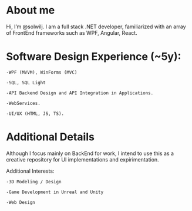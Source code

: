 # About me
Hi, I’m @solwilj. I am a full stack .NET developer, familiarized with an array of FrontEnd frameworks such as WPF, Angular, React.

# Software Design Experience (~5y):

    -WPF (MVVM), WinForms (MVC)

    -SQL, SQL Light

    -API Backend Design and API Integration in Applications.

    -WebServices.

    -UI/UX (HTML, JS, TS).
    
# Additional Details
Although I focus mainly on BackEnd for work, I intend to use this as a creative repository for UI implementations and expirimentation.

Additional Interests:

    -3D Modeling / Design

    -Game Development in Unreal and Unity

    -Web Design
